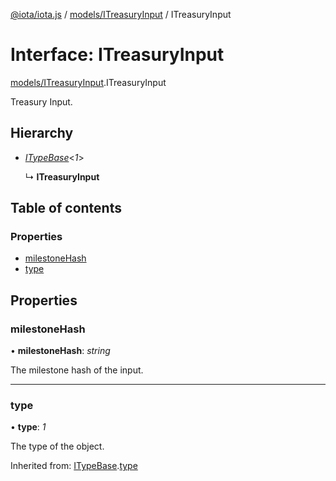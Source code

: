 [@iota/iota.js](../../README.md) / [models/ITreasuryInput](../../modules/models_itreasuryinput.md) / ITreasuryInput

# Interface: ITreasuryInput

[models/ITreasuryInput](../../modules/models_itreasuryinput.md).ITreasuryInput

Treasury Input.

## Hierarchy

* [*ITypeBase*](itypebase.itypebase.md)<*1*\>

  ↳ **ITreasuryInput**

## Table of contents

### Properties

- [milestoneHash](itreasuryinput.itreasuryinput.md#milestonehash)
- [type](itreasuryinput.itreasuryinput.md#type)

## Properties

### milestoneHash

• **milestoneHash**: *string*

The milestone hash of the input.

___

### type

• **type**: *1*

The type of the object.

Inherited from: [ITypeBase](itypebase.itypebase.md).[type](itypebase.itypebase.md#type)
